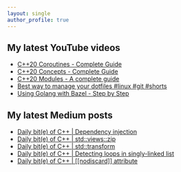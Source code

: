 ```yaml
---
layout: single
author_profile: true
---
```


## My latest YouTube videos

<ul>
<!--START_SECTION:youtube-->
<li><a href="https://www.youtube.com/watch?v=w-dmOHhBX9o">C++20 Coroutines - Complete Guide</a></li>
<li><a href="https://www.youtube.com/watch?v=1So7onMFxJM">C++20 Concepts  - Complete Guide</a></li>
<li><a href="https://www.youtube.com/watch?v=WRCwciJ5MTE">C++20 Modules - A complete guide</a></li>
<li><a href="https://www.youtube.com/watch?v=LHrB4TcU1JM">Best way to manage your dotfiles #linux #git #shorts</a></li>
<li><a href="https://www.youtube.com/watch?v=mXLrk0ipwz4">Using Golang with Bazel - Step by Step</a></li>
<!--END_SECTION:youtube-->
</ul>

## My latest Medium posts

<ul>
<!--START_SECTION:medium-->
<li><a href="https://medium.com/@simontoth/daily-bit-e-of-c-dependency-injection-fdcdd14ecdee?source=rss-1e1de1006a93------2">Daily bit(e) of C++ | Dependency injection</a></li>
<li><a href="https://medium.com/@simontoth/daily-bit-e-of-c-std-views-zip-c4429066b069?source=rss-1e1de1006a93------2">Daily bit(e) of C++ | std::views::zip</a></li>
<li><a href="https://medium.com/@simontoth/daily-bit-e-of-c-std-transform-5071a57aae23?source=rss-1e1de1006a93------2">Daily bit(e) of C++ | std::transform</a></li>
<li><a href="https://medium.com/@simontoth/daily-bit-e-of-c-detecting-loops-in-singly-linked-list-b9c9bba2d7ed?source=rss-1e1de1006a93------2">Daily bit(e) of C++ | Detecting loops in singly-linked list</a></li>
<li><a href="https://medium.com/@simontoth/daily-bit-e-of-c-nodiscard-attribute-57cfeb940950?source=rss-1e1de1006a93------2">Daily bit(e) of C++ | [[nodiscard]] attribute</a></li>
<!--END_SECTION:medium-->
</ul>